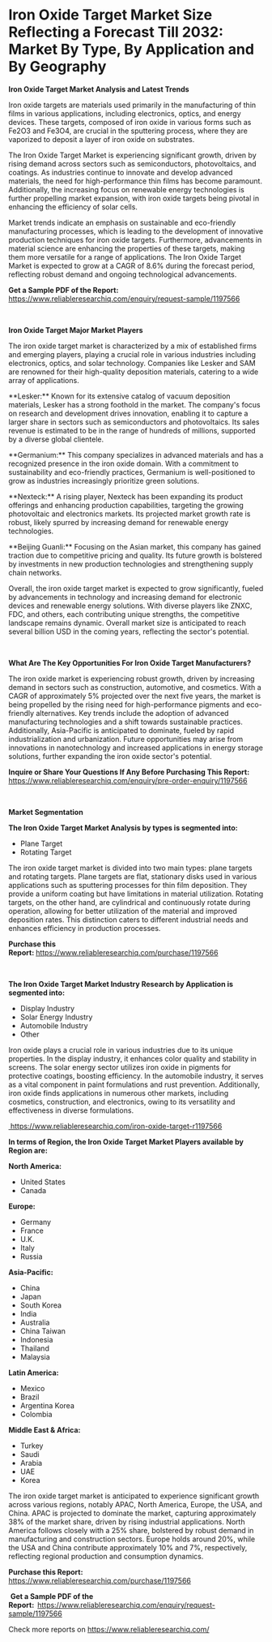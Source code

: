 <p><h1>Iron Oxide Target Market Size Reflecting a Forecast Till 2032: Market By Type, By Application and By Geography</h1></p><p><strong>Iron Oxide Target Market Analysis and Latest Trends</strong></p>
<p><p>Iron oxide targets are materials used primarily in the manufacturing of thin films in various applications, including electronics, optics, and energy devices. These targets, composed of iron oxide in various forms such as Fe2O3 and Fe3O4, are crucial in the sputtering process, where they are vaporized to deposit a layer of iron oxide on substrates.</p><p>The Iron Oxide Target Market is experiencing significant growth, driven by rising demand across sectors such as semiconductors, photovoltaics, and coatings. As industries continue to innovate and develop advanced materials, the need for high-performance thin films has become paramount. Additionally, the increasing focus on renewable energy technologies is further propelling market expansion, with iron oxide targets being pivotal in enhancing the efficiency of solar cells.</p><p>Market trends indicate an emphasis on sustainable and eco-friendly manufacturing processes, which is leading to the development of innovative production techniques for iron oxide targets. Furthermore, advancements in material science are enhancing the properties of these targets, making them more versatile for a range of applications. The Iron Oxide Target Market is expected to grow at a CAGR of 8.6% during the forecast period, reflecting robust demand and ongoing technological advancements.</p></p>
<p><strong>Get a Sample PDF of the Report:&nbsp;</strong> <a href="https://www.reliableresearchiq.com/enquiry/request-sample/1197566?utm_campaign=2278&utm_medium=2&utm_source=Github&utm_content=ia&utm_term=28022025&utm_id=iron-oxide-target">https://www.reliableresearchiq.com/enquiry/request-sample/1197566</a></p>
<p>&nbsp;</p>
<p><strong>Iron Oxide Target Major Market Players</strong></p>
<p><p>The iron oxide target market is characterized by a mix of established firms and emerging players, playing a crucial role in various industries including electronics, optics, and solar technology. Companies like Lesker and SAM are renowned for their high-quality deposition materials, catering to a wide array of applications.</p><p>**Lesker:** Known for its extensive catalog of vacuum deposition materials, Lesker has a strong foothold in the market. The company's focus on research and development drives innovation, enabling it to capture a larger share in sectors such as semiconductors and photovoltaics. Its sales revenue is estimated to be in the range of hundreds of millions, supported by a diverse global clientele.</p><p>**Germanium:** This company specializes in advanced materials and has a recognized presence in the iron oxide domain. With a commitment to sustainability and eco-friendly practices, Germanium is well-positioned to grow as industries increasingly prioritize green solutions. </p><p>**Nexteck:** A rising player, Nexteck has been expanding its product offerings and enhancing production capabilities, targeting the growing photovoltaic and electronics markets. Its projected market growth rate is robust, likely spurred by increasing demand for renewable energy technologies.</p><p>**Beijing Guanli:** Focusing on the Asian market, this company has gained traction due to competitive pricing and quality. Its future growth is bolstered by investments in new production technologies and strengthening supply chain networks.</p><p>Overall, the iron oxide target market is expected to grow significantly, fueled by advancements in technology and increasing demand for electronic devices and renewable energy solutions. With diverse players like ZNXC, FDC, and others, each contributing unique strengths, the competitive landscape remains dynamic. Overall market size is anticipated to reach several billion USD in the coming years, reflecting the sector's potential.</p></p>
<p>&nbsp;</p>
<p><strong>What Are The Key Opportunities For Iron Oxide Target Manufacturers?</strong></p>
<p><p>The iron oxide market is experiencing robust growth, driven by increasing demand in sectors such as construction, automotive, and cosmetics. With a CAGR of approximately 5% projected over the next five years, the market is being propelled by the rising need for high-performance pigments and eco-friendly alternatives. Key trends include the adoption of advanced manufacturing technologies and a shift towards sustainable practices. Additionally, Asia-Pacific is anticipated to dominate, fueled by rapid industrialization and urbanization. Future opportunities may arise from innovations in nanotechnology and increased applications in energy storage solutions, further expanding the iron oxide sector's potential.</p></p>
<p><strong>Inquire or Share Your Questions If Any Before Purchasing This Report:</strong> <a href="https://www.reliableresearchiq.com/enquiry/pre-order-enquiry/1197566?utm_campaign=2278&utm_medium=2&utm_source=Github&utm_content=ia&utm_term=28022025&utm_id=iron-oxide-target">https://www.reliableresearchiq.com/enquiry/pre-order-enquiry/1197566</a></p>
<p>&nbsp;</p>
<p><strong>Market Segmentation</strong></p>
<p><strong>The Iron Oxide Target Market Analysis by types is segmented into:</strong></p>
<p><ul><li>Plane Target</li><li>Rotating Target</li></ul></p>
<p><p>The iron oxide target market is divided into two main types: plane targets and rotating targets. Plane targets are flat, stationary disks used in various applications such as sputtering processes for thin film deposition. They provide a uniform coating but have limitations in material utilization. Rotating targets, on the other hand, are cylindrical and continuously rotate during operation, allowing for better utilization of the material and improved deposition rates. This distinction caters to different industrial needs and enhances efficiency in production processes.</p></p>
<p><strong>Purchase this Report:&nbsp;</strong><a href="https://www.reliableresearchiq.com/purchase/1197566?utm_campaign=2278&utm_medium=2&utm_source=Github&utm_content=ia&utm_term=28022025&utm_id=iron-oxide-target">https://www.reliableresearchiq.com/purchase/1197566</a></p>
<p>&nbsp;</p>
<p><strong>The Iron Oxide Target Market Industry Research by Application is segmented into:</strong></p>
<p><ul><li>Display Industry</li><li>Solar Energy Industry</li><li>Automobile Industry</li><li>Other</li></ul></p>
<p><p>Iron oxide plays a crucial role in various industries due to its unique properties. In the display industry, it enhances color quality and stability in screens. The solar energy sector utilizes iron oxide in pigments for protective coatings, boosting efficiency. In the automobile industry, it serves as a vital component in paint formulations and rust prevention. Additionally, iron oxide finds applications in numerous other markets, including cosmetics, construction, and electronics, owing to its versatility and effectiveness in diverse formulations.</p></p>
<p><a href="https://www.reliableresearchiq.com/iron-oxide-target-r1197566?utm_campaign=2278&utm_medium=2&utm_source=Github&utm_content=ia&utm_term=28022025&utm_id=iron-oxide-target">&nbsp;https://www.reliableresearchiq.com/iron-oxide-target-r1197566</a></p>
<p><strong>In terms of Region, the Iron Oxide Target Market Players available by Region are:</strong></p>
<p>
    <p> <strong> North America: </strong>
        <ul>
            <li>United States</li>
            <li>Canada</li>
        </ul>
        </p> 
    <p> <strong> Europe: </strong>
        <ul>
            <li>Germany</li>
            <li>France</li>
            <li>U.K.</li>
            <li>Italy</li>
            <li>Russia</li>
        </ul>
        </p> 
    <p> <strong> Asia-Pacific: </strong>
        <ul>
            <li>China</li>
            <li>Japan</li>
            <li>South Korea</li>
            <li>India</li>
            <li>Australia</li>
            <li>China Taiwan</li>
            <li>Indonesia</li>
            <li>Thailand</li>
            <li>Malaysia</li>
        </ul>
        </p> 
    <p> <strong> Latin America: </strong>
        <ul>
            <li>Mexico</li>
            <li>Brazil</li>
            <li>Argentina Korea</li>
            <li>Colombia</li>
        </ul>
        </p> 
    <p> <strong> Middle East & Africa: </strong>
        <ul>
            <li>Turkey</li>
            <li>Saudi</li>
            <li>Arabia</li>
            <li>UAE</li>
            <li>Korea</li>
        </ul>
    </p>
    </p>
<p><p>The iron oxide target market is anticipated to experience significant growth across various regions, notably APAC, North America, Europe, the USA, and China. APAC is projected to dominate the market, capturing approximately 38% of the market share, driven by rising industrial applications. North America follows closely with a 25% share, bolstered by robust demand in manufacturing and construction sectors. Europe holds around 20%, while the USA and China contribute approximately 10% and 7%, respectively, reflecting regional production and consumption dynamics.</p></p>
<p><strong>Purchase this Report: </strong><a href="https://www.reliableresearchiq.com/purchase/1197566?utm_campaign=2278&utm_medium=2&utm_source=Github&utm_content=ia&utm_term=28022025&utm_id=iron-oxide-target">https://www.reliableresearchiq.com/purchase/1197566</a></p>
<p>&nbsp;<strong>Get a Sample PDF of the Report:&nbsp;&nbsp;</strong><a href="https://www.reliableresearchiq.com/enquiry/request-sample/1197566?utm_campaign=2278&utm_medium=2&utm_source=Github&utm_content=ia&utm_term=28022025&utm_id=iron-oxide-target">https://www.reliableresearchiq.com/enquiry/request-sample/1197566</a></p>
<p><strong></strong></p>
<p>Check more reports on <a href="https://www.reliableresearchiq.com/?utm_campaign=2278&utm_medium=2&utm_source=Github&utm_content=ia&utm_term=28022025&utm_id=iron-oxide-target">https://www.reliableresearchiq.com/</a></p>